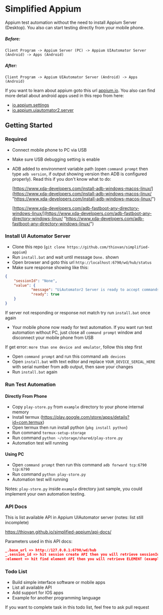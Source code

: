 # Simplified Appium
Appium test automation without the need to install Appium Server (Desktop). You also can start testing directly from your mobile phone.

##### Before: 

`Client Program -> Appium Server (PC) -> Appium UIAutomator Server (Android) -> Apps (Android)`

##### After: 

`Client Program -> Appium UIAutomator Server (Android) -> Apps (Android)`

If you want to learn about appium goto this url [appium.io](http://appium.io/ "appium.io").
You also can find more detail about android apps used in this repo from here:

- [io.appium.settings](https://github.com/appium/io.appium.settings "io.appium.settings")
- [io.appium.uiautomator2.server](https://github.com/appium/appium-uiautomator2-server "io.appium.uiautomator2.server")

## Getting Started
### Required
- Connect mobile phone to PC via USB
- Make sure USB debugging setting is enable
- ADB added to environment variable path (open `command prompt` then type `adb version`, if output showing version then ADB is configured properly). Read this if you don't know what to do:

	[https://www.xda-developers.com/install-adb-windows-macos-linux/](https://www.xda-developers.com/install-adb-windows-macos-linux/ "https://www.xda-developers.com/install-adb-windows-macos-linux/")

	[https://www.xda-developers.com/adb-fastboot-any-directory-windows-linux/](https://www.xda-developers.com/adb-fastboot-any-directory-windows-linux/ "https://www.xda-developers.com/adb-fastboot-any-directory-windows-linux/")


### Install UI Automator Server
- Clone this repo (`git clone https://github.com/thiovan/simplified-appium`)
- Run `install.bat` and wait until message `Done.` shown
- Open browser and goto this url `http://localhost:6790/wd/hub/status`
- Make sure response showing like this:
```json
{
	"sessionId": "None",
	"value": {
			"message": "UiAutomator2 Server is ready to accept commands",
			"ready": true
	}
}
```
If server not responding or response not match try run `install.bat` once again
- Your mobile phone now ready for test automation. If you want run test automation without PC, just close all `command prompt` window and disconnect your mobile phone from USB

If get error: `more than one device and emulator`, follow this step first
- Open `command prompt` and run this command `adb devices`
- Open `install.bat` with text editor and replace `YOUR_DEVICE_SERIAL_HERE` with serial number from adb output, then save your changes
- Run `install.bat` again


### Run Test Automation
#### Directly From Phone
- Copy `play-store.py` from `example` directory to your phone internal memory
- Install termux (https://play.google.com/store/apps/details?id=com.termux)
- Open termux then run install python (`pkg install python`)
- Run command `termux-setup-storage`
- Run command `python ~/storage/shared/play-store.py`
- Automation test will running

#### Using PC
- Open `command prompt` then run this command `adb forward tcp:6790 tcp:6790`
- Run command `python play-store.py`
- Automation test will running

Notes: `play-store.py` inside `example` directory just sample, you could implement your own automation testing.

### API Docs
This is list available API in Appium UIAutomator server (notes: list still incomplete)

https://thiovan.github.io/simplified-appium/api-docs/

Parameters used in this API docs:
```json
_.base_url => http://127.0.0.1:6790/wd/hub
_.session_id => hit session create API then you will retrieve sessionId (example: 02150934-8a1b-4233-b48c-d33c491fda79)
:element => hit find element API then you will retrieve ELEMENT (example: 51fad69d-895b-4c11-8381-7ed85b314824)
```

### Todo List
- Build simple interface software or mobile apps
- List all available API
- Add support for IOS apps
- Example for another programming language

If you want to complete task in this todo list, feel free to ask pull request